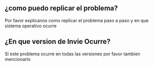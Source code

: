 ## ¿como puedo replicar el problema?
Por favor explicanos como replicar el problema paso a paso y en que sistema operativo ocurre
## ¿En que version de Invie Ocurre?
Si este problema ocurre en todas las versiones por favor tambien mencionarlo

